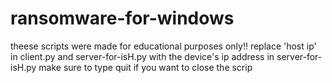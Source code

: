 # ransomware-for-windows
theese scripts were made for educational purposes only!!
replace 'host ip' in client.py and server-for-isH.py with the device's ip address
in server-for-isH.py make sure to type quit if you want to close the scrip









